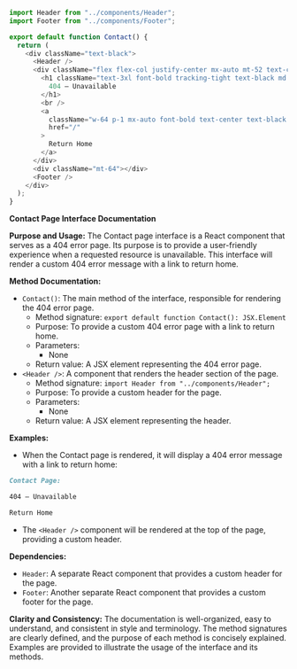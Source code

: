 ```javascript
import Header from "../components/Header";
import Footer from "../components/Footer";

export default function Contact() {
  return (
    <div className="text-black">
      <Header />
      <div className="flex flex-col justify-center mx-auto mt-52 text-center max-w-2x1">
        <h1 className="text-3xl font-bold tracking-tight text-black md:text-5xl">
          404 – Unavailable
        </h1>
        <br />
        <a
          className="w-64 p-1 mx-auto font-bold text-center text-black border border-gray-500 rounded-lg sm:p-4"
          href="/"
        >
          Return Home
        </a>
      </div>
      <div className="mt-64"></div>
      <Footer />
    </div>
  );
}

```
**Contact Page Interface Documentation**

**Purpose and Usage:**
The Contact page interface is a React component that serves as a 404 error page. Its purpose is to provide a user-friendly experience when a requested resource is unavailable. This interface will render a custom 404 error message with a link to return home.

**Method Documentation:**

* `Contact()`: The main method of the interface, responsible for rendering the 404 error page.
	+ Method signature: `export default function Contact(): JSX.Element`
	+ Purpose: To provide a custom 404 error page with a link to return home.
	+ Parameters:
		- None
	+ Return value: A JSX element representing the 404 error page.
* `<Header />`: A component that renders the header section of the page.
	+ Method signature: `import Header from "../components/Header";`
	+ Purpose: To provide a custom header for the page.
	+ Parameters:
		- None
	+ Return value: A JSX element representing the header.

**Examples:**

* When the Contact page is rendered, it will display a 404 error message with a link to return home:
```markdown
Contact Page:

404 – Unavailable

Return Home
```
* The `<Header />` component will be rendered at the top of the page, providing a custom header.

**Dependencies:**

* `Header`: A separate React component that provides a custom header for the page.
* `Footer`: Another separate React component that provides a custom footer for the page.

**Clarity and Consistency:**
The documentation is well-organized, easy to understand, and consistent in style and terminology. The method signatures are clearly defined, and the purpose of each method is concisely explained. Examples are provided to illustrate the usage of the interface and its methods.